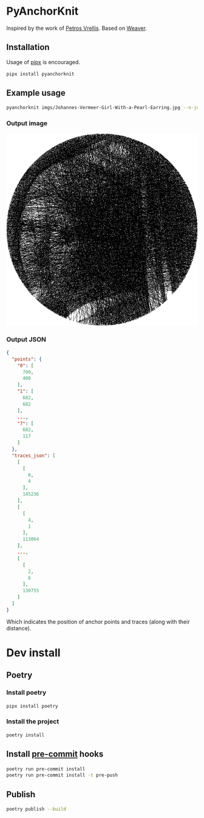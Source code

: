 # PyAnchorKnit
Inspired by the work of [Petros Vrellis](https://www.instagram.com/pvrellis/). Based on [Weaver](https://github.com/alyyousuf7/Weaver).

## Installation
Usage of [pipx](https://pypa.github.io/pipx/) is encouraged.

```bash
pipx install pyanchorknit
```

## Example usage
```bash
pyanchorknit imgs/Johannes-Vermeer-Girl-With-a-Pearl-Earring.jpg --n-jobs 16 --n-edges 512 --maxlines 2000 --img-out imgs/
```

### Output image
![Girl with a Pearl Earring](imgs/Johannes-Vermeer-Girl-With-a-Pearl-Earring-weave.png)

### Output JSON
```json
{
  "points": {
    "0": [
      799,
      400
    ],
    "1": [
      682,
      682
    ],
    ...,
    "7": [
      682,
      117
    ]
  },
  "traces_json": [
    [
      [
        0,
        4
      ],
      145236
    ],
    [
      [
        4,
        1
      ],
      113064
    ],
    ...,
    [
      [
        2,
        6
      ],
      130755
    ]
  ]
}
```

Which indicates the position of anchor points and traces (along with their distance).

# Dev install
## Poetry
### Install poetry
```bash
pipx install poetry
```

### Install the project
```bash
poetry install
```

## Install [pre-commit](https://pre-commit.com) hooks
```bash
poetry run pre-commit install
poetry run pre-commit install -t pre-push
```

## Publish
```bash
poetry publish --build
```
